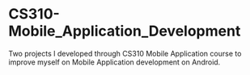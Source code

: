 # CS310-Mobile_Application_Development
Two projects I developed through CS310 Mobile Application course to improve myself on Mobile Application development on Android.
